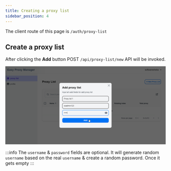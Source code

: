 ```yaml
---
title: Creating a proxy list
sidebar_position: 4
---
```


The client route of this page is `/auth/proxy-list`

## Create a proxy list

After clicking the **Add** button POST `/api/proxy-list/new` API will be invoked.

![Adding a proxy list](../../../assets/3.add-a-proxy-list.png)

:::info
The `username` & `password` fields are optional. It will generate random `username` based on the real `username` & create a random password. Once it gets empty
:::
